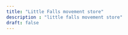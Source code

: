 ```yaml
---
title: "Little Falls movement store"
description : "little falls movement store"
draft: false
---
```


